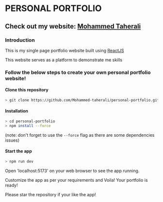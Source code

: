 # PERSONAL PORTFOLIO

## Check out my website: [Mohammed Taherali](https://mohammedtaherali.netlify.app/)

### Introduction
This is my single page portfolio website built using [ReactJS](https://react.dev/)

This website serves as a platform to demonstrate me skills

### Follow the below steps to create your own personal portfolio website!

#### Clone this repository
```sh
> git clone https://github.com/Mohammed-taherali/personal-portfolio.git 
```

#### Installation
```sh
> cd personal-portfolio
> npm install --force
```
(note: don't forget to use the ```--force``` flag as there are some dependencies issues)

#### Start the app
```sh
> npm run dev
```

Open 'localhost:5173' on your web browser to see the app running.

Customize the app as per your requirements and Voila! Your portfolio is ready!

Please star the repository if your like the app!